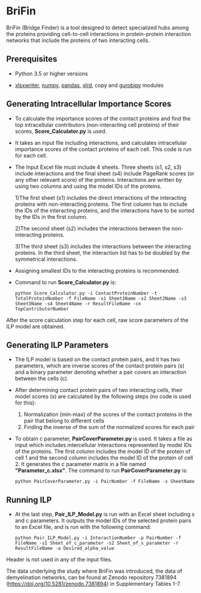 # BriFin

BriFin (Bridge Finder) is a tool designed to detect specialized hubs among the proteins providing cell-to-cell interactions in protein-protein interaction networks that include the proteins of two interacting cells.

Prerequisites
---
* Python 3.5 or higher versions

* [xlsxwriter](https://xlsxwriter.readthedocs.io/), [numpy](https://numpy.org/), [pandas](https://pandas.pydata.org/), [xlrd](https://xlrd.readthedocs.io/en/latest/), copy and [gurobipy](https://pypi.org/project/gurobipy/) modules 

Generating Intracellular Importance Scores
---
* To calculate the importance scores of the contact proteins and find the top intracellular contributors (non-interacting cell proteins) of their scores, **Score_Calculator.py** is used. 

* It takes an input file including interactions, and calculates intracellular importance scores of the contact proteins of each cell. This code is run for each cell. 

* The Input Excel file must include 4 sheets. Three sheets (s1, s2, s3) include interactions and the final sheet (s4) include PageRank scores (or any other relevant score) of the proteins. Interactions are written by using two columns and using the model IDs of the proteins. 

  1)The first sheet (s1) includes the direct interactions of the interacting proteins with non-interacting proteins.   The first column has to include the IDs of the interacting proteins, and the interactions have to be sorted by the IDs in the first column.

  2)The second sheet (s2) includes the interactions between the non-interacting proteins. 

  3)The third sheet (s3) includes the interactions between the interacting proteins. In the third sheet, the interaction list has to be doubled by the symmetrical interactions. 

* Assigning smallest IDs to the interacting proteins is recommended. 

* Command to run **Score_Calculator.py** is:

  `python Score_Calculator.py -i ContactProteinNumber -t TotalProteinNumber -f FileName -s1 Sheet1Name -s2 Sheet2Name -s3 Sheet3Name -s4 Sheet4Name -r ResultFileName -cn TopContributorNumber`

After the score calculation step for each cell, raw score parameters of the ILP model are obtained. 

Generating ILP Parameters
---

* The ILP model is based on the contact protein pairs, and it has two parameters, which are inverse scores of the contact protein pairs (s) and a binary parameter denoting whether a pair covers an interaction between the cells (c).

* After determining contact protein pairs of two interacting cells, their model scores (s) are calculated by the following steps (no code is used for this):
  1) Normalization (min-max) of the scores of the contact proteins in the pair that belong to different cells 
  2) Finding the inverse of the sum of the normalized scores for each pair

* To obtain c parameter, **PairCoverParameter.py** is used. It takes a file as input which includes intercellular interactions represented by model IDs of the proteins. The first column includes the model ID of the protein of cell 1 and the second column includes the model ID of the protein of cell 2. It generates the c parameter matrix in a file named **"Parameter_c.xlsx"**. The command to run **PairCoverParameter.py** is:

  `python PairCoverParameter.py -i PairNumber -f FileName -s SheetName`

Running ILP
---

* At the last step, **Pair_ILP_Model.py** is run with an Excel sheet including s and c parameters. It outputs the model IDs of the selected protein pairs to an Excel file, and is run with the following command:

  `python Pair_ILP_Model.py -i InteractionNumber -p PairNumber -f FileName -s1 Sheet_of_c_parameter -s2 Sheet_of_s_parameter -r ResultFileName -a Desired_alpha_value`

Header is not used in any of the input files.

The data underlying the study where BriFin was introduced, the data of demyelination networks, can be found at Zenodo repository 7381894 (https://doi.org/10.5281/zenodo.7381894) in Supplementary Tables 1-7.
